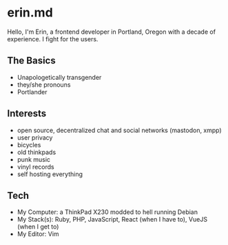 # erin.md

Hello, I'm Erin, a frontend developer in Portland, Oregon with a decade of experience. I fight for the users.

## The Basics

- Unapologetically transgender
- they/she pronouns
- Portlander

## Interests

- open source, decentralized chat and social networks (mastodon, xmpp)
- user privacy
- bicycles
- old thinkpads
- punk music
- vinyl records
- self hosting everything

## Tech

- My Computer: a ThinkPad X230 modded to hell running Debian
- My Stack(s): Ruby, PHP, JavaScript, React (when I have to), VueJS (when I get to)
- My Editor: Vim
<!---
kvuzet/kvuzet is a ✨ special ✨ repository because its `README.md` (this file) appears on your GitHub profile.
You can click the Preview link to take a look at your changes.
--->
